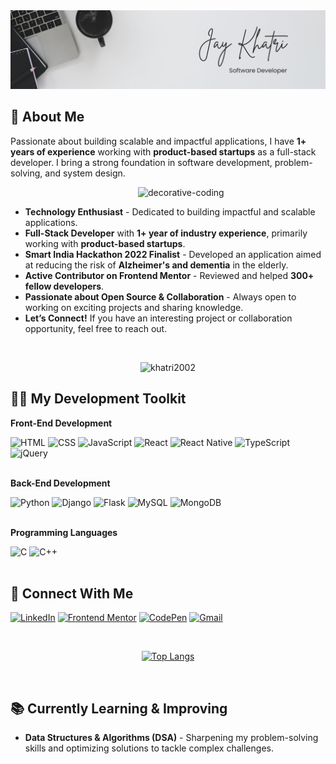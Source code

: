 <picture>
    <img src="./assets/images/banner.png" alt="banner" />
</picture>

## 👋 About Me

Passionate about building scalable and impactful applications, I have **1+ years of experience** working with **product-based startups** as a full-stack developer. I bring a strong foundation in software development, problem-solving, and system design.

<picture>
    <img align="right" src="https://media.giphy.com/media/zhYSVCirREeIZtONCI/giphy.gif" width=300px alt="decorative-coding">
</picture>

<br/>

- **Technology Enthusiast** - Dedicated to building impactful and scalable applications.
- **Full-Stack Developer** with **1+ year of industry experience**, primarily working with **product-based startups**.
- **Smart India Hackathon 2022 Finalist** - Developed an application aimed at reducing the risk of **Alzheimer's and dementia** in the elderly.
- **Active Contributor on Frontend Mentor** - Reviewed and helped **300+ fellow developers**.
- **Passionate about Open Source & Collaboration** - Always open to working on exciting projects and sharing knowledge.
- **Let’s Connect!** If you have an interesting project or collaboration opportunity, feel free to reach out.

<br/>

<p align="center">
    <img src="https://komarev.com/ghpvc/?username=khatri2002&label=Profile%20views&color=0e75b6&style=flat" alt="khatri2002" alt="github profile views" />
</p>

## 👨‍💻 My Development Toolkit

**Front-End Development**

<div align="left">
    <img src="https://img.shields.io/badge/HTML-E2E5E6?style=flat-square&logo=html5&logoColor=252526" height=30 alt="HTML" />
    <img src="https://img.shields.io/badge/CSS-E2E5E6?style=flat-square&logo=css&logoColor=252526" height=30 alt="CSS" />
    <img src="https://img.shields.io/badge/JavaScript-E2E5E6?style=flat-square&logo=javascript&logoColor=252526" height=30 alt="JavaScript" />
    <img src="https://img.shields.io/badge/React-E2E5E6?style=flat-square&logo=react&logoColor=252526" height=30 alt="React" />
    <img src="https://img.shields.io/badge/React_Native-E2E5E6?style=flat-square&logo=react&logoColor=252526" height=30 alt="React Native" />
    <img src="https://img.shields.io/badge/TypeScript-E2E5E6?style=flat-square&logo=typescript&logoColor=252526" height=30 alt="TypeScript" />
    <img src="https://img.shields.io/badge/jQuery-E2E5E6?style=flat-square&logo=jquery&logoColor=252526" height=30 alt="jQuery" />
</div>

<br/>

**Back-End Development**

<div align="left">
    <img src="https://img.shields.io/badge/Python-E2E5E6?style=flat-square&logo=python&logoColor=252526" height=30 alt="Python" />
    <img src="https://img.shields.io/badge/Django-E2E5E6?style=flat-square&logo=django&logoColor=252526" height=30 alt="Django" />
    <img src="https://img.shields.io/badge/Flask-E2E5E6?style=flat-square&logo=flask&logoColor=252526" height=30 alt="Flask" />
    <img src="https://img.shields.io/badge/MySQL-E2E5E6?style=flat-square&logo=mysql&logoColor=252526" height=30 alt="MySQL" />
    <img src="https://img.shields.io/badge/MongoDB-E2E5E6?style=flat-square&logo=mongodb&logoColor=252526" height=30 alt="MongoDB" />
</div>

<br/>

**Programming Languages**

<div align="left">
    <img src="https://img.shields.io/badge/C-E2E5E6?style=flat-square&logo=c&logoColor=252526" height=30 alt="C" />
    <img src="https://img.shields.io/badge/C++-E2E5E6?style=flat-square&logo=cplusplus&logoColor=252526" height=30 alt="C++" />
</div>

<br />

## 🔗 Connect With Me

[<img src="https://img.shields.io/badge/LinkedIn-0077B5?style=flat-square" height=30 alt="LinkedIn" />](https://www.linkedin.com/in/jaykhatri-in/)
[<img src="https://img.shields.io/badge/Frontend_Mentor-3D53A2?style=flat-square&logo=frontendmentor&logoColor=fff" height=30 alt="Frontend Mentor" />](https://www.frontendmentor.io/profile/khatri2002)
[<img src="https://img.shields.io/badge/CodePen-131417?style=flat-square&logo=codepen&logoColor=fff" height=30 alt="CodePen" />](https://codepen.io/Jay-Khatri-the-animator)
[<img src="https://img.shields.io/badge/Gmail-c71610?style=flat-square&logo=gmail&logoColor=fff" height=30 alt="Gmail" />](mailto:jaykhatri225@gmail.com)

<br />

<div align="center">

[![Top Langs](https://github-readme-stats.vercel.app/api/top-langs/?username=khatri2002&layout=donut&theme=radical)](https://github-readme-stats.vercel.app/api/top-langs/?username=khatri2002&layout=donut&theme=radical)

</div>

<br />

## 📚 Currently Learning & Improving

- **Data Structures & Algorithms (DSA)** - Sharpening my problem-solving skills and optimizing solutions to tackle complex challenges.
